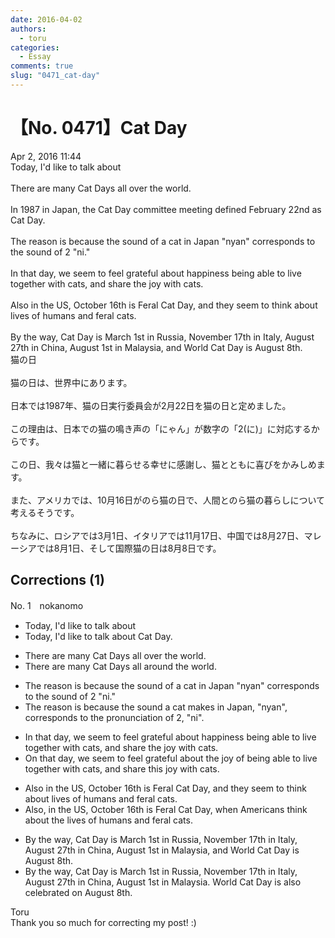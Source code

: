 ```yaml
---
date: 2016-04-02
authors:
  - toru
categories:
  - Essay
comments: true
slug: "0471_cat-day"
---
```


# 【No. 0471】Cat Day
<div class="date">Apr 2, 2016 11:44</div>
<div id="post"><div id="body_show_ori">
Today, I'd like to talk about <br/><br/>There are many Cat Days all over the world.<br/><br/>In 1987 in Japan, the Cat Day committee meeting defined February 22nd as Cat Day.<br/><br/>The reason is because the sound of a cat in Japan "nyan" corresponds to the sound of 2 "ni."<br/><br/>In that day, we seem to feel grateful about happiness being able to live together with cats, and share the joy with cats.<br/><br/>Also in the US, October 16th is Feral Cat Day, and they seem to think about lives of humans and feral cats.<br/><br/>By the way, Cat Day is March 1st in Russia, November 17th in Italy, August 27th in China, August 1st in Malaysia, and World Cat Day is August 8th.
</div></div>

<!-- more -->

<div id="post_ja"><div id="body_show_mo">
猫の日<br/><br/>猫の日は、世界中にあります。<br/><br/>日本では1987年、猫の日実行委員会が2月22日を猫の日と定めました。<br/><br/>この理由は、日本での猫の鳴き声の「にゃん」が数字の「2(に)」に対応するからです。<br/><br/>この日、我々は猫と一緒に暮らせる幸せに感謝し、猫とともに喜びをかみしめます。<br/><br/>また、アメリカでは、10月16日がのら猫の日で、人間とのら猫の暮らしについて考えるそうです。<br/><br/>ちなみに、ロシアでは3月1日、イタリアでは11月17日、中国では8月27日、マレーシアでは8月1日、そして国際猫の日は8月8日です。
</div></div>

## Corrections (1)
<div id="block"><div class="first_name"> No. 1　<span class="just_name">nokanomo</span></div><div id="block2">
<ul class="correction_field">
<li class="incorrect">Today, I'd like to talk about </li>
<li class="corrected correct">
Today, I'd like to talk about <span class="f_red">Cat Day</span>.
</li>
</ul>
<ul class="correction_field">
<li class="incorrect">There are many Cat Days all over the world.</li>
<li class="corrected correct">
There are many Cat Days all <span class="f_red">around </span>the world.
</li>
</ul>
<ul class="correction_field">
<li class="incorrect">The reason is because the sound of a cat in Japan "nyan" corresponds to the sound of 2 "ni."</li>
<li class="corrected correct">
The reason is because the sound <span class="f_red">a cat makes</span> in Japan, "nyan", corresponds to the <span class="f_red">pronunciation </span>of 2, "ni".
</li>
</ul>
<ul class="correction_field">
<li class="incorrect">In that day, we seem to feel grateful about happiness being able to live together with cats, and share the joy with cats.</li>
<li class="corrected correct">
<span class="f_red">On </span>that day, we <span class="sline">seem to</span> feel grateful about <span class="f_red">the joy of</span> being able to live together with cats, and share <span class="f_red">this </span>joy with cats.
</li>
</ul>
<ul class="correction_field">
<li class="incorrect">Also in the US, October 16th is Feral Cat Day, and they seem to think about lives of humans and feral cats.</li>
<li class="corrected correct">
Also, in the US, October 16th is Feral Cat Day, <span class="f_red">when Americans</span> think about <span class="f_red">the </span>lives of humans and feral cats.
</li>
</ul>
<ul class="correction_field">
<li class="incorrect">By the way, Cat Day is March 1st in Russia, November 17th in Italy, August 27th in China, August 1st in Malaysia, and World Cat Day is August 8th.</li>
<li class="corrected correct">
By the way, Cat Day is March 1st in Russia, November 17th in Italy, August 27th in China, August 1st in Malaysia<span class="f_red">.</span> World Cat Day is <span class="f_red">also celebrated</span> on August 8th.
</li>
</ul>
</div><div class="name"><span class="just_name">Toru</span><br>
Thank you so much for correcting my post! :)
</div>
</div>
